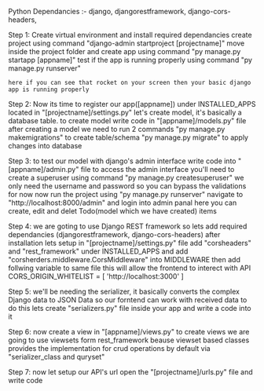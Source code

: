 Python Dependancies :-
    django,
    djangorestframework,
    django-cors-headers,

Step 1: 
    Create virtual environment and install required dependancies
    create project using command "django-admin startproject [projectname]"
    move inside the project folder and create app using command "py manage.py startapp [appname]"
    test if the app is running properly using command "py manage.py runserver"

    here if you can see that rocket on your screen then your basic django app is running properly

Step 2:
    Now its time to register our app([appname]) under INSTALLED_APPS located in "[projectname]/settings.py"
    let's create model, it's basically a database table. to create model write code in "[appname]/models.py" file
    after creating a model we need to run 2 commands
    "py manage.py makemigrations" to create table/schema
    "py manage.py migrate" to apply changes into database

Step 3:
    to test our model with django's admin interface write code into "[appname]/admin.py" file
    to access the admin interface you'll need to create a superuser using command "py manage.py createsuperuser" we only need the username and password so you can bypass the validations for now
    now run the project using "py manage.py runserver" navigate to "http://localhost:8000/admin" and login into admin panal
    here you can create, edit and delet Todo(model which we have created) items

Step 4:
    we are goting to use Django REST framework so lets add required dependancies (djangorestframework, django-cors-headers)
    after installation lets setup in "[projectname]/settings.py" file
    add "corsheaders" and "rest_framework" under INSTALLED_APPS
    and add "corsherders.middleware.CorsMiddleware" into MIDDLEWARE
    then add follwing variable to same file this will allow the frontend to interect with API 
        CORS_ORIGIN_WHITELIST = [
        'http://localhost:3000'
        ]

Step 5:
    we'll be needing the serializer, it basically converts the complex Django data to JSON Data so our forntend can work with received data
    to do this lets create "serializers.py" file inside your app and write a code into it

Step 6:
    now create a view in "[appname]/views.py"
    to create views we are going to use viewsets form rest_framework beause viewset based classes provides the implementation for crud operations by default via "serializer_class and quryset"

Step 7:
    now let setup our API's url open the "[projectname]/urls.py" file and write code